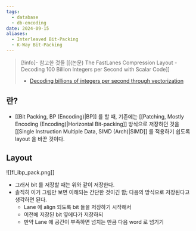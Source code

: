 ```yaml
---
tags:
  - database
  - db-encoding
date: 2024-09-15
aliases:
  - Interleaved Bit-Packing
  - K-Way Bit-Packing
---
```

> [!info]- 참고한 것들
> [[(논문) The FastLanes Compression Layout - Decoding 100 Billion Integers per Second with Scalar Code]]
> - [Decoding billions of integers per second through vectorization](https://onlinelibrary.wiley.com/doi/full/10.1002/spe.2203)

## 란?

- [[Bit Packing, BP (Encoding)|BP]] 를 할 때, 기존에는 [[Patching, Mostly Encoding (Encoding)|Horizontal Bit-packing]] 방식으로 저장하던 것을 [[Single Instruction Multiple Data, SIMD (Arch)|SIMD]] 를 적용하기 쉽도록 layout 을 바꾼 것이다.

## Layout

![[fl_ibp_pack.png]]

- 그래서 bit 를 저장할 때는 위와 같이 저장한다.
- 솔직히 이거 그림만 보면 이해되는 간단한 것이긴 함; 다음의 방식으로 저장된다고 생각하면 된다.
	- Lane 에 align 되도록 bit 들을 저장하기 시작해서
	- 이전에 저장된 bit 옆에다가 저장하되
	- 만약 Lane 에 공간이 부족하면 넘치는 만큼 다음 word 로 넘기기